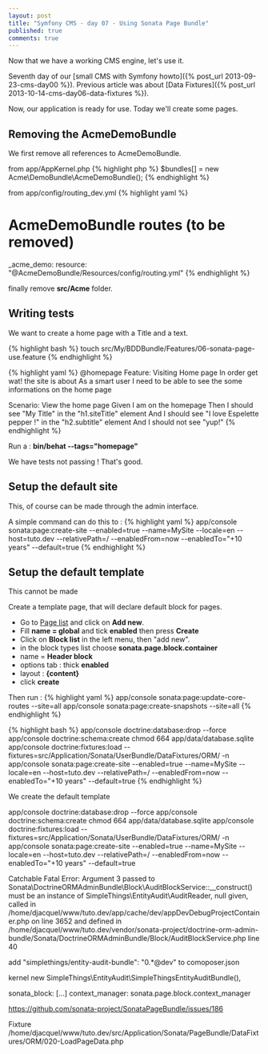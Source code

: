 ```yaml
---
layout: post
title: "Symfony CMS - day 07 - Using Sonata Page Bundle"
published: true
comments: true
---
```


Now that we have a working CMS engine, let's use it.

Seventh day of our [small CMS with Symfony howto]({% post_url 2013-09-23-cms-day00 %}). Previous article was about [Data Fixtures]({% post_url 2013-10-14-cms-day06-data-fixtures %}).

Now, our application is ready for use. Today we'll create some pages.

## Removing the AcmeDemoBundle

We first remove all references to AcmeDemoBundle.

from app/AppKernel.php
{% highlight php %}
    $bundles[] = new Acme\DemoBundle\AcmeDemoBundle();
{% endhighlight %}

from app/config/routing_dev.yml
{% highlight yaml %}
# AcmeDemoBundle routes (to be removed)
_acme_demo:
    resource: "@AcmeDemoBundle/Resources/config/routing.yml"
{% endhighlight %}

finally remove **src/Acme** folder.

## Writing tests

We want to create a home page with a Title and a text.

{% highlight bash %}
touch src/My/BDDBundle/Features/06-sonata-page-use.feature
{% endhighlight %}

{% highlight yaml %}
@homepage
Feature: Visiting Home page
  In order get wat! the site is about
  As a smart user
  I need to be able to see the some informations on the home page

  Scenario: View the home page
    Given I am on the homepage
    Then I should see "My Title" in the "h1.siteTitle" element
    And I should see "I love Espelette pepper !" in the "h2.subtitle" element
    And I should not see "yup!"
{% endhighlight %}

Run a : **bin/behat --tags="homepage"**

We have tests not passing ! That's good.

## Setup the default site

This, of course can be made through the admin interface.

A simple command can do this to :
{% highlight yaml %}
app/console sonata:page:create-site --enabled=true --name=MySite --locale=en --host=tuto.dev --relativePath=/ --enabledFrom=now --enabledTo="+10 years" --default=true
{% endhighlight %}

## Setup the default template

This cannot be made

Create a template page, that will declare default block for pages.

 - Go to [Page list](http://tuto.dev/app_dev.php/admin/sonata/page/page/list) and click on **Add new**.
 - Fill **name = global** and tick **enabled** then press **Create**
 - Click on **Block list** in the left menu, then "add new".
 - in the block types list choose **sonata.page.block.container**
 - name = **Header block**
 - options tab : thick **enabled**
 - layout : **{content}**
 - click **create**






Then run :
{% highlight yaml %}
app/console sonata:page:update-core-routes --site=all
app/console sonata:page:create-snapshots --site=all
{% endhighlight %}




{% highlight bash %}
app/console doctrine:database:drop --force
app/console doctrine:schema:create
chmod 664 app/data/database.sqlite
app/console doctrine:fixtures:load --fixtures=src/Application/Sonata/UserBundle/DataFixtures/ORM/ -n
app/console sonata:page:create-site --enabled=true --name=MySite --locale=en --host=tuto.dev --relativePath=/ --enabledFrom=now --enabledTo="+10 years" --default=true
{% endhighlight %}


We create the default template





app/console doctrine:database:drop --force
app/console doctrine:schema:create
chmod 664 app/data/database.sqlite
app/console doctrine:fixtures:load --fixtures=src/Application/Sonata/UserBundle/DataFixtures/ORM/ -n
app/console sonata:page:create-site --enabled=true --name=MySite --locale=en --host=tuto.dev --relativePath=/ --enabledFrom=now --enabledTo="+10 years" --default=true







Catchable Fatal Error: Argument 3 passed to Sonata\DoctrineORMAdminBundle\Block\AuditBlockService::__construct() must be an instance of SimpleThings\EntityAudit\AuditReader, null given, called in /home/djacquel/www/tuto.dev/app/cache/dev/appDevDebugProjectContainer.php on line 3652 and defined in /home/djacquel/www/tuto.dev/vendor/sonata-project/doctrine-orm-admin-bundle/Sonata/DoctrineORMAdminBundle/Block/AuditBlockService.php line 40

add "simplethings/entity-audit-bundle": "0.*@dev" to comoposer.json


kernel
new SimpleThings\EntityAudit\SimpleThingsEntityAuditBundle(),

sonata_block:
[...]
    context_manager: sonata.page.block.context_manager

https://github.com/sonata-project/SonataPageBundle/issues/186



Fixture
/home/djacquel/www/tuto.dev/src/Application/Sonata/PageBundle/DataFixtures/ORM/020-LoadPageData.php





